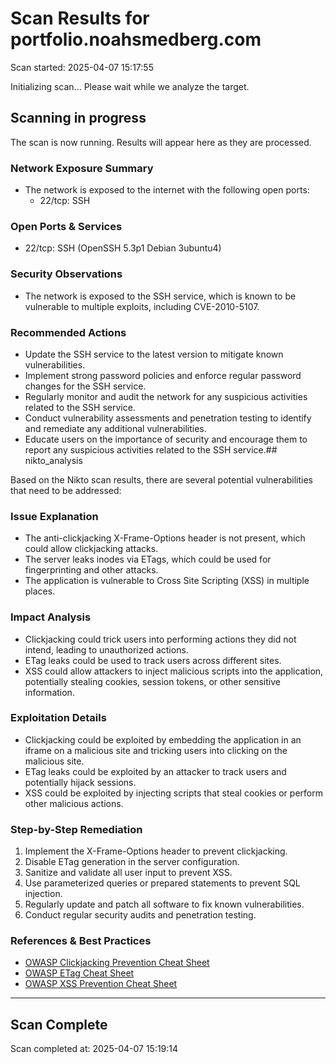 # Scan Results for portfolio.noahsmedberg.com

Scan started: 2025-04-07 15:17:55

Initializing scan... Please wait while we analyze the target.


## Scanning in progress

The scan is now running. Results will appear here as they are processed.

### Network Exposure Summary
- The network is exposed to the internet with the following open ports:
  - 22/tcp: SSH

### Open Ports & Services
- 22/tcp: SSH (OpenSSH 5.3p1 Debian 3ubuntu4)

### Security Observations
- The network is exposed to the SSH service, which is known to be vulnerable to multiple exploits, including CVE-2010-5107.

### Recommended Actions
- Update the SSH service to the latest version to mitigate known vulnerabilities.
- Implement strong password policies and enforce regular password changes for the SSH service.
- Regularly monitor and audit the network for any suspicious activities related to the SSH service.
- Conduct vulnerability assessments and penetration testing to identify and remediate any additional vulnerabilities.
- Educate users on the importance of security and encourage them to report any suspicious activities related to the SSH service.## nikto_analysis

Based on the Nikto scan results, there are several potential vulnerabilities that need to be addressed:

### Issue Explanation
- The anti-clickjacking X-Frame-Options header is not present, which could allow clickjacking attacks.
- The server leaks inodes via ETags, which could be used for fingerprinting and other attacks.
- The application is vulnerable to Cross Site Scripting (XSS) in multiple places.

### Impact Analysis
- Clickjacking could trick users into performing actions they did not intend, leading to unauthorized actions.
- ETag leaks could be used to track users across different sites.
- XSS could allow attackers to inject malicious scripts into the application, potentially stealing cookies, session tokens, or other sensitive information.

### Exploitation Details
- Clickjacking could be exploited by embedding the application in an iframe on a malicious site and tricking users into clicking on the malicious site.
- ETag leaks could be exploited by an attacker to track users and potentially hijack sessions.
- XSS could be exploited by injecting scripts that steal cookies or perform other malicious actions.

### Step-by-Step Remediation
1. Implement the X-Frame-Options header to prevent clickjacking.
2. Disable ETag generation in the server configuration.
3. Sanitize and validate all user input to prevent XSS.
4. Use parameterized queries or prepared statements to prevent SQL injection.
5. Regularly update and patch all software to fix known vulnerabilities.
6. Conduct regular security audits and penetration testing.

### References & Best Practices
- [OWASP Clickjacking Prevention Cheat Sheet](https://cheatsheetseries.owasp.org/cheatsheets/Clickjacking_Prevention_Cheat_Sheet.html)
- [OWASP ETag Cheat Sheet](https://cheatsheetseries.owasp.org/cheatsheets/ETag_Cheat_Sheet.html)
- [OWASP XSS Prevention Cheat Sheet](https://cheatsheetseries.owasp.org/cheatsheets/Cross_Site_Scripting_Prevention_Cheat_Sheet.html)

---


## Scan Complete

Scan completed at: 2025-04-07 15:19:14


